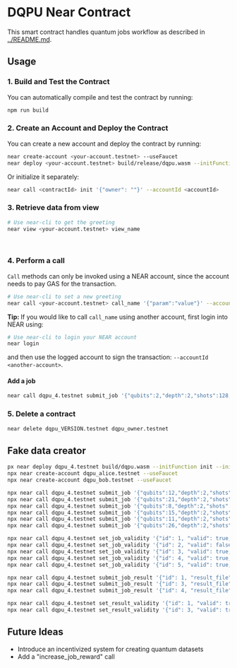 # DQPU Near Contract

This smart contract handles quantum jobs workflow as described in [../README.md](../README.md).


## Usage

### 1. Build and Test the Contract
You can automatically compile and test the contract by running:

```bash
npm run build
```

### 2. Create an Account and Deploy the Contract
You can create a new account and deploy the contract by running:

```bash
near create-account <your-account.testnet> --useFaucet
near deploy <your-account.testnet> build/release/dqpu.wasm --initFunction init --initArgs '{"owner": "dqpu_owner.testnet"}'
```

Or initialize it separately:

```bash
near call <contractId> init '{"owner": ""}' --accountId <accountId>
```

### 3. Retrieve data from view

```bash
# Use near-cli to get the greeting
near view <your-account.testnet> view_name
```

<br />

### 4. Perform a call

`Call` methods can only be invoked using a NEAR account, since the account needs to pay GAS for the transaction.

```bash
# Use near-cli to set a new greeting
near call <your-account.testnet> call_name '{"param":"value"}' --accountId <your-account.testnet>
```

**Tip:** If you would like to call `call_name` using another account, first login into NEAR using:

```bash
# Use near-cli to login your NEAR account
near login
```

and then use the logged account to sign the transaction: `--accountId <another-account>`.


#### Add a job

```bash
near call dqpu_4.testnet submit_job '{"qubits":2,"depth":2,"shots":128,"job_file": "ttt"}' --accountId dqpu_owner.testnet --deposit 1
```


### 5. Delete a contract

```bash
near delete dqpu_VERSION.testnet dqpu_owner.testnet
```


## Fake data creator

```bash
px near deploy dqpu_4.testnet build/dqpu.wasm --initFunction init --initArgs '{"owner":"dqpu_owner.testnet"}'
npx near create-account dqpu_alice.testnet --useFaucet
npx near create-account dqpu_bob.testnet --useFaucet
```

```bash
npx near call dqpu_4.testnet submit_job '{"qubits":12,"depth":2,"shots":128,"job_file": "ttt"}' --accountId dqpu_alice.testnet --amount 0.001
npx near call dqpu_4.testnet submit_job '{"qubits":21,"depth":2,"shots":1024,"job_file": "ttt"}' --accountId dqpu_alice.testnet --amount 0.003
npx near call dqpu_4.testnet submit_job '{"qubits":8,"depth":2,"shots":512,"job_file": "ttt"}' --accountId dqpu_alice.testnet --amount 0.0013
npx near call dqpu_4.testnet submit_job '{"qubits":15,"depth":2,"shots":1024,"job_file": "ttt"}' --accountId dqpu_alice.testnet --amount 0.001
npx near call dqpu_4.testnet submit_job '{"qubits":11,"depth":2,"shots":1024,"job_file": "ttt"}' --accountId dqpu_alice.testnet --amount 0.001
npx near call dqpu_4.testnet submit_job '{"qubits":26,"depth":2,"shots":1024,"job_file": "ttt"}' --accountId dqpu_alice.testnet --amount 0.008
```

```bash
npx near call dqpu_4.testnet set_job_validity '{"id": 1, "valid": true, "trapped_file": "tt"}' --accountId dqpu_owner.testnet
npx near call dqpu_4.testnet set_job_validity '{"id": 2, "valid": false}' --accountId dqpu_owner.testnet
npx near call dqpu_4.testnet set_job_validity '{"id": 3, "valid": true, "trapped_file": "tt"}' --accountId dqpu_owner.testnet
npx near call dqpu_4.testnet set_job_validity '{"id": 4, "valid": true, "trapped_file": "tt"}' --accountId dqpu_owner.testnet
npx near call dqpu_4.testnet set_job_validity '{"id": 5, "valid": true, "trapped_file": "tt"}' --accountId dqpu_owner.testnet
```

```bash
npx near call dqpu_4.testnet submit_job_result '{"id": 1, "result_file": "ttr"}' --accountId dqpu_bob.testnet --amount 0.0002
npx near call dqpu_4.testnet submit_job_result '{"id": 3, "result_file": "ttr"}' --accountId dqpu_bob.testnet --amount 0.0002
npx near call dqpu_4.testnet submit_job_result '{"id": 4, "result_file": "ttr"}' --accountId dqpu_bob.testnet --amount 0.0002
```


```bash
npx near call dqpu_4.testnet set_result_validity '{"id": 1, "valid": true}' --accountId dqpu_owner.testnet 
npx near call dqpu_4.testnet set_result_validity '{"id": 3, "valid": true}' --accountId dqpu_owner.testnet
```






## Future Ideas

- Introduce an incentivized system for creating quantum datasets
- Add a "increase_job_reward" call